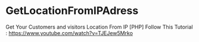 # GetLocationFromIPAdress
Get Your Customers and visitors Location From IP [PHP]
Follow This Tutorial : 
https://www.youtube.com/watch?v=TJEJew5Mrko

